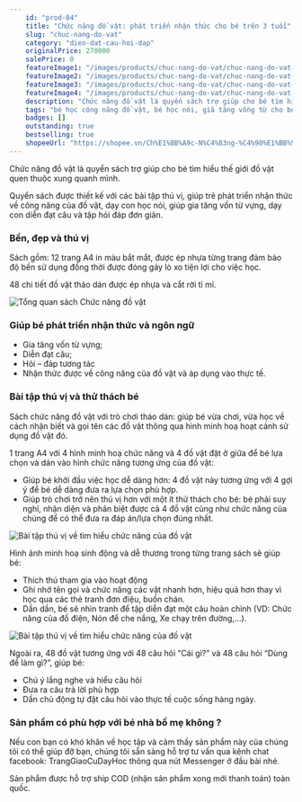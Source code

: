 ```yaml
---
    id: "prod-04"
    title: "Chức năng đồ vật: phát triển nhận thức cho bé trên 3 tuổi"
    slug: "chuc-nang-do-vat"
    category: "dien-dat-cau-hoi-dap"
    originalPrice: 270000
    salePrice: 0
    featureImage1: "/images/products/chuc-nang-do-vat/chuc-nang-do-vat-1.jpg"
    featureImage2: "/images/products/chuc-nang-do-vat/chuc-nang-do-vat-2.jpg"
    featureImage3: "/images/products/chuc-nang-do-vat/chuc-nang-do-vat-3.jpg"
    featureImage4: "/images/products/chuc-nang-do-vat/chuc-nang-do-vat-4.jpg"
    description: "Chức năng đồ vật là quyển sách trợ giúp cho bé tìm hiểu thế giới đồ vật quen thuộc xung quanh mình. Quyển sách được thiết kế với các bài tập thú vị, giúp trẻ phát triển nhận thức về công năng của đồ vật, dạy con học nói, giúp gia tăng vốn từ vựng, dạy con diễn đạt câu và tập hỏi đáp đơn giản."
    tags: "bé học công năng đồ vật, bé học nói, giă tăng vống từ cho bé, bé học diễn đạt câu, bé tập hỏi đáp đơn giản, bé phát triển nhận thức và ngôn ngữ, sách tháo dán"
    badges: []
    outstanding: true
    bestselling: true
    shopeeUrl: "https://shopee.vn/Ch%E1%BB%A9c-N%C4%83ng-%C4%90%E1%BB%93-V%E1%BA%ADt-TrangGiaoCuDayHoc-i.4108781.888376974?sp_atk=b3a8e7fb-5500-4a71-9b40-7c5cc8d086da&xptdk=b3a8e7fb-5500-4a71-9b40-7c5cc8d086da"
---
```


Chức năng đồ vật là quyển sách trợ giúp cho bé tìm hiểu thế giới đồ vật quen thuộc xung quanh mình.

Quyển sách được thiết kế với các bài tập thú vị, giúp trẻ phát triển nhận thức về công năng của đồ vật, dạy con học nói, giúp gia tăng vốn từ vựng, dạy con diễn đạt câu và tập hỏi đáp đơn giản.

### Bền, đẹp và thú vị

Sách gồm: 12 trang A4 in màu bắt mắt, được ép nhựa từng trang đảm bảo độ bền sử dụng đồng thời được đóng gáy lò xo tiện lợi cho việc học.

48 chi tiết đồ vật tháo dán được ép nhựa và cắt rời tỉ mỉ.

![Tổng quan sách Chức năng đồ vật](/images/products/chuc-nang-do-vat/chuc-nang-do-vat-2.jpg)

### Giúp bé phát triển nhận thức và ngôn ngữ

- Gia tăng vốn từ vựng;
- Diễn đạt câu;
- Hỏi – đáp tương tác
- Nhận thức được về công năng của đồ vật và áp dụng vào thực tế.

### Bài tập thú vị và thử thách bé

Sách chức năng đồ vật với trò chơi tháo dán: giúp bé vừa chơi, vừa học về cách nhận biết và gọi tên các đồ vật thông qua hình minh hoạ hoạt cảnh sử dụng đồ vật đó.

1 trang A4 với 4 hình minh hoạ chức năng và 4 đồ vật đặt ở giữa để bé lựa chọn và dán vào hình chức năng tương ứng của đồ vật:

- Giúp bé khởi đầu việc học dễ dàng hơn: 4 đồ vật này tương ứng với 4 gợi ý để bé dễ dàng đưa ra lựa chọn phù hợp.
- Giúp trò chơi trở nên thú vị hơn với một ít thử thách cho bé: bé phải suy nghĩ, nhận diện và phân biệt được cả 4 đồ vật cũng như chức năng của chúng để có thể đưa ra đáp án/lựa chọn đúng nhất.

![Bài tập thú vị về tìm hiểu chức năng của đồ vật](/images/products/chuc-nang-do-vat/chuc-nang-do-vat-6.jpg)

Hình ảnh minh hoạ sinh động và dễ thương trong từng trang sách sẽ giúp bé:

- Thích thú tham gia vào hoạt động
- Ghi nhớ tên gọi và chức năng các vật nhanh hơn, hiệu quả hơn thay vì học qua các thẻ tranh đơn điệu, buồn chán.
- Dần dần, bé sẽ nhìn tranh để tập diễn đạt một câu hoàn chỉnh (VD: Chức năng của đồ điện, Nón để che nắng, Xe chạy trên đường,…).

![Bài tập thú vị về tìm hiểu chức năng của đồ vật](/images/products/chuc-nang-do-vat/chuc-nang-do-vat-4.jpg)

Ngoài ra, 48 đồ vật tương ứng với 48 câu hỏi “Cái gì?” và 48 câu hỏi “Dùng để làm gì?”, giúp bé:

- Chú ý lắng nghe và hiểu câu hỏi
- Đưa ra câu trả lời phù hợp
- Dần chủ động tự đặt câu hỏi vào thực tế cuộc sống hàng ngày.

### Sản phẩm có phù hợp với bé nhà bố mẹ không ?

Nếu con bạn có khó khăn về học tập và cảm thấy sản phẩm này của chúng tôi có thể giúp đỡ bạn, chúng tôi sẵn sàng hỗ trợ tư vấn qua kênh chat facebook: TrangGiaoCuDayHoc thông qua nút Messenger ở đầu bài nhé.

Sản phẩm được hỗ trợ ship COD (nhận sản phẩm xong mới thanh toán) toàn quốc.
